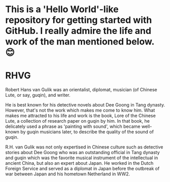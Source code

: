 # This is a 'Hello World'-like repository for getting started with GitHub. I really admire the life and work of the man mentioned below. :blush:
# RHVG
Robert Hans van Gulik was an orientalist, diplomat, musician (of Chinese Lute, or say, guqin), and writer. 

He is best known for his detective novels about Dee Goong in Tang dynasty. However, that's not the work which makes me come to know him. What makes me attracted to his life and work is the book, Lore of the Chinese Lute, a collection of research paper on guqin by him. In that book, he delicately used a phrase as 'painting with sound', which became well-known by guqin musicians later, to describe the quality of the sound of guqin.

R.H. van Gulik was not only expertised in Chinese culture such as detective stories about Dee Goong who was an outstanding official in Tang dynasty and guqin which was the favorite musical instrument of the intellectual in ancient China, but also an expert about Japan. He worked in the Dutch Foreign Service and served as a diplomat in Japan before the outbreak of war between Japan and his hometown Netherland in WW2.
